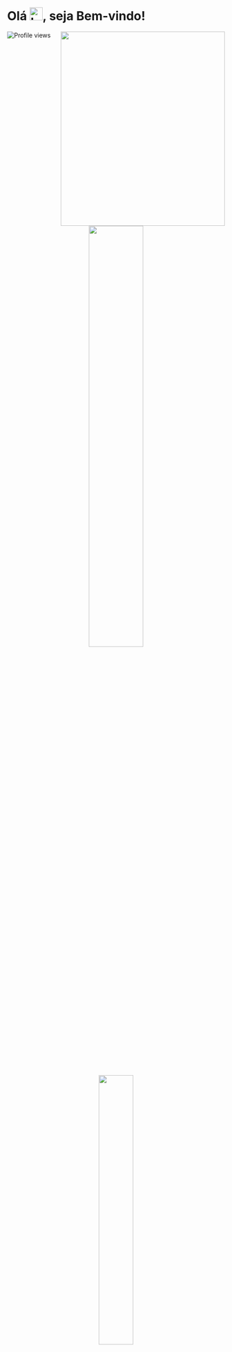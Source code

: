 
<!DOCTYPE html>
<html lang="en">
<head>
    <meta charset="UTF-8">
    <meta name="viewport" content="width=device-width, initial-scale=1.0">
    
</head>

<body>
    
<h1 align="left">Olá <img src="https://raw.githubusercontent.com/Tarikul-Islam-Anik/Animated-Fluent-Emojis/master/Emojis/Hand%20gestures/Love-You%20Gesture.png" alt="Love-You Gesture" width="30" height="30" />, seja Bem-vindo!</h1>
<p align="left"> <img src="https://komarev.com/ghpvc/?username=Isaac-S-Cto&color=yellow" alt="Profile views" /> 



<picture>
 <source media="(prefers-color-scheme: dark)" src="https://raw.githubusercontent.com/gist/Isaac-S-Cto/8f1f3262c14ed1d63049636dee53c316/raw/3e1a6fc7d67084b842169316af4555cdbb8530d2/GitHubCard4.svg">
  <source media="(prefers-color-scheme: light)" src="https://raw.githubusercontent.com/gist/Isaac-S-Cto/8f1f3262c14ed1d63049636dee53c316/raw/3e1a6fc7d67084b842169316af4555cdbb8530d2/GitHubCard4.svg">
<img align="right" width = "380" height="450em"
src="https://raw.githubusercontent.com/gist/Isaac-S-Cto/8f1f3262c14ed1d63049636dee53c316/raw/3e1a6fc7d67084b842169316af4555cdbb8530d2/GitHubCard4.svg"/>
    </picture>
</p>



<div style="margin-top: 100px;">
    <p align="center">
        <a href="https://github.com/Isaac-S-Cto">
            <img width="50%" src="https://github-readme-stats.vercel.app/api?username=Isaac-S-Cto&show_icons=false&theme=shadow_blue&include_all_commits=true&count_private=true"/>
        </a>
        <br><br>
        <img width="40%" src="https://github-readme-stats.vercel.app/api/top-langs/?username=Isaac-S-Cto&layout=compact&langs_count=16&theme=shadow_blue"/>
    </p>
</div>



<br><br>


 <div style = "display: inline_block">
    <p align="center"
        
<div>
  <picture>
  <source media="(prefers-color-scheme: dark)" srcset="https://cdn.jsdelivr.net/gh/devicons/devicon@latest/icons/html5/html5-original.svg">
  <source media="(prefers-color-scheme: light)" srcset="https://cdn.jsdelivr.net/gh/devicons/devicon@latest/icons/html5/html5-original.svg">
  <img align="center" alt="isaac-Html" height="30" width="40" src="https://cdn.jsdelivr.net/gh/devicons/devicon@latest/icons/html5/html5-original.svg"/>
  </picture>

  <picture>
  <source media="(prefers-color-scheme: dark)" srcset="https://cdn.jsdelivr.net/gh/devicons/devicon@latest/icons/css3/css3-original.svg">
  <source media="(prefers-color-scheme: light)" srcset="https://cdn.jsdelivr.net/gh/devicons/devicon@latest/icons/css3/css3-original.svg">
   <img align="center"  alt="isaac-Html" height = "30" width = "40" src = "https://cdn.jsdelivr.net/gh/devicons/devicon@latest/icons/css3/css3-original.svg"/>
  </picture>

  <picture>
  <source media="(prefers-color-scheme: dark)" srcset="https://cdn.jsdelivr.net/gh/devicons/devicon@latest/icons/javascript/javascript-plain.svg">
  <source media="(prefers-color-scheme: light)" srcset="https://cdn.jsdelivr.net/gh/devicons/devicon@latest/icons/javascript/javascript-plain.svg">
   <img align="center"  alt="isaac-Html" height = "30" width = "40" src = "https://cdn.jsdelivr.net/gh/devicons/devicon@latest/icons/javascript/javascript-plain.svg"/>
  </picture>

  <picture>
  <source media="(prefers-color-scheme: dark)" srcset="https://cdn.jsdelivr.net/gh/devicons/devicon@latest/icons/react/react-original.svg">
  <source media="(prefers-color-scheme: light)" srcset="https://cdn.jsdelivr.net/gh/devicons/devicon@latest/icons/react/react-original.svg">
   <img align="center"  alt="isaac-Html" height = "30" width = "https://cdn.jsdelivr.net/gh/devicons/devicon@latest/icons/react/react-original.svg"/>
  </picture>

  <picture>
  <source media="(prefers-color-scheme: dark)" srcset="https://cdn.jsdelivr.net/gh/devicons/devicon@latest/icons/tailwindcss/tailwindcss-original.svg">
  <source media="(prefers-color-scheme: light)" srcset="https://cdn.jsdelivr.net/gh/devicons/devicon@latest/icons/tailwindcss/tailwindcss-original.svg">
   <img align="center"  alt="isaac-Html" height = "30" width = "40" src = "https://cdn.jsdelivr.net/gh/devicons/devicon@latest/icons/tailwindcss/tailwindcss-original.svg"/>
  </picture>


</br>

 </div>
    
  </div>

</body>
</html>








